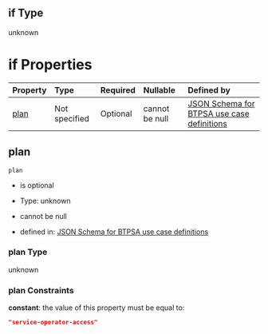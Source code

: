 ## if Type

unknown

# if Properties

| Property      | Type          | Required | Nullable       | Defined by                                                                                                                                                                                                                                    |
| :------------ | :------------ | :------- | :------------- | :-------------------------------------------------------------------------------------------------------------------------------------------------------------------------------------------------------------------------------------------- |
| [plan](#plan) | Not specified | Optional | cannot be null | [JSON Schema for BTPSA use case definitions](btpsa-usecase-properties-services-items-allof-1-then-allof-111-then-allof-1-if-properties-plan.md "undefined#/properties/services/items/allOf/1/then/allOf/111/then/allOf/1/if/properties/plan") |

## plan



`plan`

*   is optional

*   Type: unknown

*   cannot be null

*   defined in: [JSON Schema for BTPSA use case definitions](btpsa-usecase-properties-services-items-allof-1-then-allof-111-then-allof-1-if-properties-plan.md "undefined#/properties/services/items/allOf/1/then/allOf/111/then/allOf/1/if/properties/plan")

### plan Type

unknown

### plan Constraints

**constant**: the value of this property must be equal to:

```json
"service-operator-access"
```

